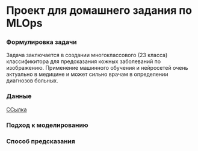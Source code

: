 # Проект для домашнего задания по MLOps

### Формулировка задачи

Задача заключается в создании многоклассового (23 класса) классификитора для предсказания кожных 
заболеваний по изображению. Применение машинного обучения и нейросетей очень актуально в медицине и может сильно врачам в определении диагнозов больных.

### Данные


[ССылка](https://www.kaggle.com/datasets/shubhamgoel27/dermnet)

### Подход к моделированию



### Способ предсказания


